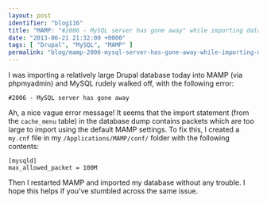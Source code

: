 ```yaml
---
layout: post
identifier: "blog116"
title: "MAMP: "#2006 - MySQL server has gone away" while importing database"
date: "2013-06-21 21:32:00 +0000"
tags: [ "Drupal", "MySQL", "MAMP" ]
permalink: "blog/mamp-2006-mysql-server-has-gone-away-while-importing-database"
---
```

I was importing a relatively large Drupal database today into MAMP (via phpmyadmin) and MySQL rudely walked off, with the following error:

    #2006 - MySQL server has gone away

Ah, a nice vague error message! It seems that the import statement (from the `cache_menu` table) in the database dump contains packets which are too large to import using the default MAMP settings. To fix this, I created a `my.cnf` file in my `/Applications/MAMP/conf/` folder with the following contents:

    [mysqld]
    max_allowed_packet = 100M

Then I restarted MAMP and imported my database without any trouble. I hope this helps if you've stumbled across the same issue.